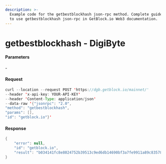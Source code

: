 ```yaml
---
description: >-
  Example code for the getbestblockhash json-rpc method. Сomplete guide on how
  to use getbestblockhash json-rpc in GetBlock.io Web3 documentation.
---
```


# getbestblockhash - DigiByte

#### Parameters

\-

#### Request

```java
curl --location --request POST 'https://dgb.getblock.io/mainnet/' 
--header 'x-api-key: YOUR-API-KEY' 
--header 'Content-Type: application/json' 
--data-raw '{"jsonrpc": "2.0",
"method": "getbestblockhash",
"params": [],
"id": "getblock.io"}'
```

#### Response

```java
{
    "error": null,
    "id": "getblock.io",
    "result": "b034141fc8e8024752b39513c9ed6db14690bf3a7fe9911a89c83578a73f0457"
}
```
